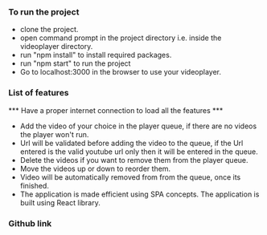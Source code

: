 
### To run the project
- clone the project.
- open command prompt in the project directory i.e. inside the videoplayer directory.
- run "npm install" to install required packages.
- run "npm start" to run the project
- Go to localhost:3000 in the browser to use your videoplayer.

### List of features
*** Have a proper internet connection to load all the features ***
- Add the video of your choice in the player queue, if there are no videos the player won't run.
- Url will be validated before adding the video to the queue, if the Url entered is the valid youtube url only then it will be entered in the queue.
- Delete the videos if you want to remove them from the player queue.
- Move the videos up or down to reorder them.
- Video will be automatically removed from from the queue, once its finished.
- The application is made efficient using SPA concepts. The application is built using React library.

### Github link
[](https://github.com/AyushiDamele)
